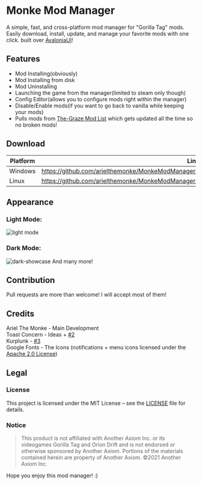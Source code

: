# Monke Mod Manager
A simple, fast, and cross-platform mod manager for "Gorilla Tag" mods.  
Easily download, install, update, and manage your favorite mods with one click.
built over [AvaloniaUI](https://avaloniaui.net/)!

## Features
- Mod Installing(obviously)
- Mod Installing from disk
- Mod Uninstalling
- Launching the game from the manager(limited to steam only though)
- Config Editor(allows you to configure mods right within the manager)
- Disable/Enable mods(if you want to go back to vanilla while keeping your mods)
- Pulls mods from [The-Graze Mod List](https://github.com/The-Graze/MonkeModInfo) which gets updated all the time so no broken mods!

## Download
| Platform | Link                                                                                            |
| -------- | ----------------------------------------------------------------------------------------------- |
| Windows  | https://github.com/arielthemonke/MonkeModManager/releases/latest/download/MonkeModManager.exe   |
| Linux    | https://github.com/arielthemonke/MonkeModManager/releases/latest/download/MonkeModManager.Linux |

## Appearance
### Light Mode:
![light mode](https://github.com/arielthemonke/MonkeModManager/blob/main/Assets/light-showcase.png?raw=true)
### Dark Mode:
![dark-showcase](https://github.com/arielthemonke/MonkeModManager/blob/main/Assets/dark-showcase.png?raw=true)
And many more!

## Contribution
Pull requests are more than welcome! I will accept most of them!

## Credits
Ariel The Monke - Main Development </br>
Toast Concern - Ideas + [#2](https://github.com/arielthemonke/MonkeModManager/pull/2)</br>
Kurplunk - [#3](https://github.com/arielthemonke/MonkeModManager/pull/3)</br>
Google Fonts - The Icons (notifications + menu icons licensed under the [Apache 2.0 License](https://www.apache.org/licenses/LICENSE-2.0.txt))

## Legal

### License
This project is licensed under the MIT License – see the [LICENSE](https://github.com/arielthemonke/MonkeModManager/blob/main/LICENSE) file for details.

### Notice
>This product is not affiliated with Another Axiom Inc. or its videogames Gorilla Tag and Orion Drift and is not endorsed or otherwise sponsored by Another Axiom. Portions of the materials contained herein are property of Another Axiom. ©2021 Another Axiom Inc.

Hope you enjoy this mod manager! :)
